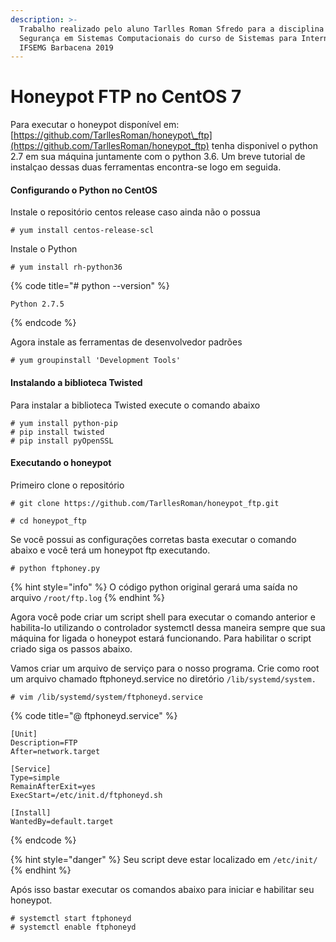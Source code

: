 ```yaml
---
description: >-
  Trabalho realizado pelo aluno Tarlles Roman Sfredo para a disciplina de
  Segurança em Sistemas Computacionais do curso de Sistemas para Internet -
  IFSEMG Barbacena 2019
---
```


# Honeypot FTP no CentOS 7

Para executar o honeypot disponível em: [https://github.com/TarllesRoman/honeypot\_ftp](https://github.com/TarllesRoman/honeypot_ftp) tenha disponivel o python 2.7 em sua máquina juntamente com o python 3.6. Um breve tutorial de instalçao dessas duas ferramentas encontra-se logo em seguida.

#### Configurando o Python no CentOS

Instale o repositório centos release caso ainda não o possua

```text
# yum install centos-release-scl
```

Instale o Python

```text
# yum install rh-python36
```

{% code title="\# python --version" %}
```text
Python 2.7.5
```
{% endcode %}

Agora instale as ferramentas de desenvolvedor padrões

```text
# yum groupinstall 'Development Tools'
```

#### Instalando a biblioteca Twisted

Para instalar a biblioteca Twisted execute o comando abaixo

```text
# yum install python-pip
# pip install twisted
# pip install pyOpenSSL
```

#### Executando o honeypot

Primeiro clone o repositório

```text
# git clone https://github.com/TarllesRoman/honeypot_ftp.git
```

```text
# cd honeypot_ftp
```

Se você possui as configurações corretas basta executar o comando abaixo e você terá um honeypot ftp executando.

```text
# python ftphoney.py
```

{% hint style="info" %}
O código python original gerará uma saída no arquivo `/root/ftp.log`
{% endhint %}

Agora você pode criar um script shell para executar o comando anterior e habilita-lo utilizando o controlador systemctl dessa maneira sempre que sua máquina for ligada o honeypot estará funcionando. Para habilitar o script criado siga os passos abaixo.

Vamos criar um arquivo de serviço para o nosso programa. Crie como root um arquivo chamado ftphoneyd.service no diretório `/lib/systemd/system.`

```text
# vim /lib/systemd/system/ftphoneyd.service
```

{% code title="@ ftphoneyd.service" %}
```text
[Unit]
Description=FTP
After=network.target

[Service]
Type=simple
RemainAfterExit=yes
ExecStart=/etc/init.d/ftphoneyd.sh

[Install]
WantedBy=default.target
```
{% endcode %}

{% hint style="danger" %}
Seu script deve estar localizado em `/etc/init/`
{% endhint %}

Após isso bastar executar os comandos abaixo para iniciar e habilitar seu honeypot.

```text
# systemctl start ftphoneyd
# systemctl enable ftphoneyd
```

